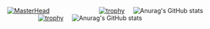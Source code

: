 [![MasterHead](https://i.im.ge/2022/07/28/Fje2sf.png)](https://www.github.com/haouanisoufiane)
&nbsp; &nbsp; &nbsp; &nbsp; &nbsp; &nbsp; &nbsp; &nbsp; &nbsp; &nbsp; &nbsp; &nbsp; &nbsp; &nbsp; [![trophy](https://github-profile-trophy.vercel.app/?username=haouanisoufiane)](https://github-profile-trophy.vercel.app/?username=ryo-ma&theme=oldie)
&nbsp; &nbsp; ![Anurag's GitHub stats](https://github-readme-stats.vercel.app/api?username=haouanisoufiane&count_private=true&show_icons=true&theme=graywhite)
<a style="margin-left: 10px;">
  &nbsp; &nbsp; &nbsp; &nbsp; &nbsp; &nbsp; &nbsp; &nbsp; &nbsp; &nbsp; &nbsp; &nbsp; &nbsp; &nbsp; [![trophy](https://github-profile-trophy.vercel.app/?username=haouanisoufiane)](https://github-profile-trophy.vercel.app/?username=ryo-ma&theme=oldie)
</a>
<a>
  &nbsp; &nbsp; ![Anurag's GitHub stats](https://github-readme-stats.vercel.app/api?username=haouanisoufiane&count_private=true&show_icons=true&theme=graywhite)
</a>



<!--
**haouanisoufiane/haouanisoufiane** is a ✨ _special_ ✨ repository because its `README.md` (this file) appears on your GitHub profile.

Here are some ideas to get you started:

- 🔭 I’m currently working on ...
- 🌱 I’m currently learning ...
- 👯 I’m looking to collaborate on ...
- 🤔 I’m looking for help with ...
- 💬 Ask me about ...
- 📫 How to reach me: ...
- 😄 Pronouns: ...
- ⚡ Fun fact: ...
-->
